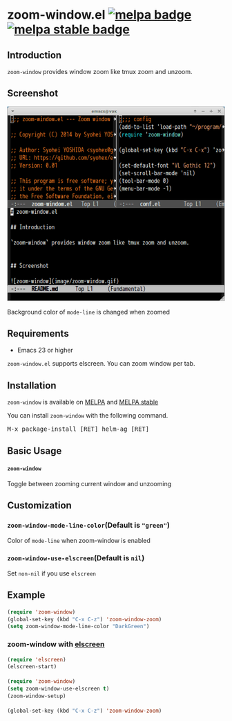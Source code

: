 # zoom-window.el [![melpa badge][melpa-badge]][melpa-link] [![melpa stable badge][melpa-stable-badge]][melpa-stable-link]

## Introduction

`zoom-window` provides window zoom like tmux zoom and unzoom.


## Screenshot

![zoom-window](image/zoom-window.gif)

Background color of `mode-line` is changed when zoomed


## Requirements

* Emacs 23 or higher

`zoom-window.el` supports elscreen. You can zoom window per tab.

## Installation

`zoom-window` is available on [MELPA](http://melpa.org/) and [MELPA stable](http://stable.melpa.org/)

You can install `zoom-window` with the following command.

<kbd>M-x package-install [RET] helm-ag [RET]</kbd>


## Basic Usage

#### `zoom-window`

Toggle between zooming current window and unzooming


## Customization

### `zoom-window-mode-line-color`(Default is `"green"`)

Color of `mode-line` when zoom-window is enabled

### `zoom-window-use-elscreen`(Default is `nil`)

Set `non-nil` if you use `elscreen`


## Example

```lisp
(require 'zoom-window)
(global-set-key (kbd "C-x C-z") 'zoom-window-zoom)
(setq zoom-window-mode-line-color "DarkGreen")
```

### zoom-window with [elscreen](https://github.com/knu/elscreen)

```lisp
(require 'elscreen)
(elscreen-start)

(require 'zoom-window)
(setq zoom-window-use-elscreen t)
(zoom-window-setup)

(global-set-key (kbd "C-x C-z") 'zoom-window-zoom)
```

[melpa-link]: https://melpa.org/#/zoom-window
[melpa-stable-link]: https://stable.melpa.org/#/zoom-window
[melpa-badge]: https://melpa.org/packages/zoom-window-badge.svg
[melpa-stable-badge]: https://stable.melpa.org/packages/zoom-window-badge.svg

